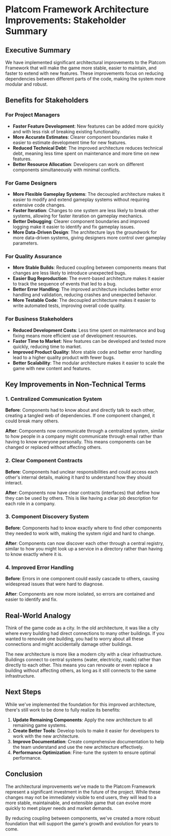 # Platcom Framework Architecture Improvements: Stakeholder Summary

## Executive Summary

We have implemented significant architectural improvements to the Platcom Framework that will make the game more stable, easier to maintain, and faster to extend with new features. These improvements focus on reducing dependencies between different parts of the code, making the system more modular and robust.

## Benefits for Stakeholders

### For Project Managers

- **Faster Feature Development**: New features can be added more quickly and with less risk of breaking existing functionality.
- **More Accurate Estimates**: Clearer component boundaries make it easier to estimate development time for new features.
- **Reduced Technical Debt**: The improved architecture reduces technical debt, meaning less time spent on maintenance and more time on new features.
- **Better Resource Allocation**: Developers can work on different components simultaneously with minimal conflicts.

### For Game Designers

- **More Flexible Gameplay Systems**: The decoupled architecture makes it easier to modify and extend gameplay systems without requiring extensive code changes.
- **Faster Iteration**: Changes to one system are less likely to break other systems, allowing for faster iteration on gameplay mechanics.
- **Better Debugging**: Clearer component boundaries and improved logging make it easier to identify and fix gameplay issues.
- **More Data-Driven Design**: The architecture lays the groundwork for more data-driven systems, giving designers more control over gameplay parameters.

### For Quality Assurance

- **More Stable Builds**: Reduced coupling between components means that changes are less likely to introduce unexpected bugs.
- **Easier Bug Reproduction**: The event-based architecture makes it easier to track the sequence of events that led to a bug.
- **Better Error Handling**: The improved architecture includes better error handling and validation, reducing crashes and unexpected behavior.
- **More Testable Code**: The decoupled architecture makes it easier to write automated tests, improving overall code quality.

### For Business Stakeholders

- **Reduced Development Costs**: Less time spent on maintenance and bug fixing means more efficient use of development resources.
- **Faster Time to Market**: New features can be developed and tested more quickly, reducing time to market.
- **Improved Product Quality**: More stable code and better error handling lead to a higher quality product with fewer bugs.
- **Better Scalability**: The modular architecture makes it easier to scale the game with new content and features.

## Key Improvements in Non-Technical Terms

### 1. Centralized Communication System

**Before**: Components had to know about and directly talk to each other, creating a tangled web of dependencies. If one component changed, it could break many others.

**After**: Components now communicate through a centralized system, similar to how people in a company might communicate through email rather than having to know everyone personally. This means components can be changed or replaced without affecting others.

### 2. Clear Component Contracts

**Before**: Components had unclear responsibilities and could access each other's internal details, making it hard to understand how they should interact.

**After**: Components now have clear contracts (interfaces) that define how they can be used by others. This is like having a clear job description for each role in a company.

### 3. Component Discovery System

**Before**: Components had to know exactly where to find other components they needed to work with, making the system rigid and hard to change.

**After**: Components can now discover each other through a central registry, similar to how you might look up a service in a directory rather than having to know exactly where it is.

### 4. Improved Error Handling

**Before**: Errors in one component could easily cascade to others, causing widespread issues that were hard to diagnose.

**After**: Components are now more isolated, so errors are contained and easier to identify and fix.

## Real-World Analogy

Think of the game code as a city. In the old architecture, it was like a city where every building had direct connections to many other buildings. If you wanted to renovate one building, you had to worry about all these connections and might accidentally damage other buildings.

The new architecture is more like a modern city with a clear infrastructure. Buildings connect to central systems (water, electricity, roads) rather than directly to each other. This means you can renovate or even replace a building without affecting others, as long as it still connects to the same infrastructure.

## Next Steps

While we've implemented the foundation for this improved architecture, there's still work to be done to fully realize its benefits:

1. **Update Remaining Components**: Apply the new architecture to all remaining game systems.
2. **Create Better Tools**: Develop tools to make it easier for developers to work with the new architecture.
3. **Improve Documentation**: Create comprehensive documentation to help the team understand and use the new architecture effectively.
4. **Performance Optimization**: Fine-tune the system to ensure optimal performance.

## Conclusion

The architectural improvements we've made to the Platcom Framework represent a significant investment in the future of the project. While these changes may not be immediately visible to end users, they will lead to a more stable, maintainable, and extensible game that can evolve more quickly to meet player needs and market demands.

By reducing coupling between components, we've created a more robust foundation that will support the game's growth and evolution for years to come.